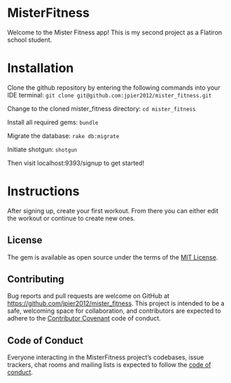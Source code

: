 # MisterFitness

Welcome to the Mister Fitness app! This is my second project as a Flatiron school student.

# Installation

Clone the github repository by entering the following commands into your IDE terminal:
```git clone git@github.com:jpier2012/mister_fitness.git```

Change to the cloned mister_fitness directory:
```cd mister_fitness```

Install all required gems:
```bundle```

Migrate the database:
```rake db:migrate```

Initiate shotgun:
```shotgun```

Then visit localhost:9393/signup to get started!

# Instructions

After signing up, create your first workout. From there you can either edit the workout or continue to create new ones.

## License

The gem is available as open source under the terms of the [MIT License](https://opensource.org/licenses/MIT).


## Contributing

Bug reports and pull requests are welcome on GitHub at https://github.com/jpier2012/mister_fitness. This project is intended to be a safe, welcoming space for collaboration, and contributors are expected to adhere to the [Contributor Covenant](http://contributor-covenant.org) code of conduct.

## Code of Conduct

Everyone interacting in the MisterFitness project’s codebases, issue trackers, chat rooms and mailing lists is expected to follow the [code of conduct](https://github.com/'jpier2012'/mister_fitness/blob/master/CODE_OF_CONDUCT.md).